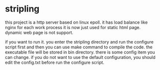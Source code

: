 # stripling
this project is a http server based on linux epoll. it has load balance like nginx for each work process
it is now just used for static html page. dynamic web page is not support.

if you want to run it. you enter the stripling directory and run the configure script first and then you 
can use make command to compile the code. the executable file will be stored in bin directory.
there is some config item you can change. if you do not want to use the default configuration,
you should edit the config.txt before run the configure script.

